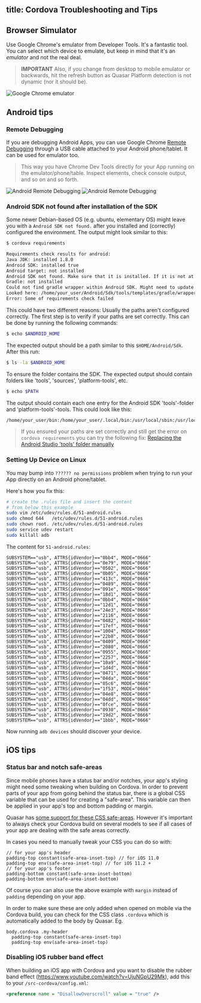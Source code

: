 title: Cordova Troubleshooting and Tips
---

## Browser Simulator
Use Google Chrome's emulator from Developer Tools. It's a fantastic tool. You can select which device to emulate, but keep in mind that it's an *emulator* and not the real deal.

> **IMPORTANT**
> Also, if you change from desktop to mobile emulator or backwards, hit the refresh button as Quasar Platform detection is not dynamic (nor it should be).

![Google Chrome emulator](/images/browser-simulator.png "Google Chrome emulator")

## Android tips

### Remote Debugging

If you are debugging Android Apps, you can use Google Chrome [Remote Debugging](https://developers.google.com/web/tools/chrome-devtools/debug/remote-debugging/remote-debugging?hl=en) through a USB cable attached to your Android phone/tablet. It can be used for emulator too.

> This way you have Chrome Dev Tools directly for your App running on the emulator/phone/table. Inspect elements, check console output, and so on and so forth.

![Android Remote Debugging](/images/remote-debug.png "Android Remote Debugging")
![Android Remote Debugging](/images/remote-debug-2.png "Android Remote Debugging")

### Android SDK not found after installation of the SDK

Some newer Debian-based OS (e.g. ubuntu, elementary OS) might leave you with a `Android SDK not found.` after you installed and (correctly) configured the environment. The output might look similar to this:

``` bash
$ cordova requirements

Requirements check results for android:
Java JDK: installed 1.8.0
Android SDK: installed true
Android target: not installed
Android SDK not found. Make sure that it is installed. If it is not at the default location, set the ANDROID_HOME environment variable.
Gradle: not installed
Could not find gradle wrapper within Android SDK. Might need to update your Android SDK.
Looked here: /home/your_user/Android/Sdk/tools/templates/gradle/wrapper
Error: Some of requirements check failed
```

This could have two different reasons: Usually the paths aren't configured correctly. The first step is to verify if your paths are set correctly. This can be done by running the following commands:

``` bash
$ echo $ANDROID_HOME
```

The expected output should be a path similar to this `$HOME/Android/Sdk`. After this run:


``` bash
$ ls -la $ANDROID_HOME
```

To ensure the folder contains the SDK. The expected output should contain folders like 'tools', 'sources', 'platform-tools', etc.


``` bash
$ echo $PATH
```

The output should contain each one entry for the Android SDK 'tools'-folder and 'platform-tools'-tools. This could look like this:

``` bash
/home/your_user/bin:/home/your_user/.local/bin:/usr/local/sbin:/usr/local/bin:/usr/sbin:/usr/bin:/sbin:/bin:/usr/games:/usr/local/games:/home/your_user/Android/Sdk/tools:/home/your_user/Android/Sdk/platform-tools
```

> If you ensured your paths are set correctly and still get the error on `cordova requirements` you can try the following fix: [Replacing the Android Studio 'tools' folder manually](https://github.com/meteor/meteor/issues/8464#issuecomment-288112504)

### Setting Up Device on Linux

You may bump into `?????? no permissions` problem when trying to run your App directly on an Android phone/tablet.

Here's how you fix this:

``` bash
# create the .rules file and insert the content
# from below this example
sudo vim /etc/udev/rules.d/51-android.rules
sudo chmod 644   /etc/udev/rules.d/51-android.rules
sudo chown root. /etc/udev/rules.d/51-android.rules
sudo service udev restart
sudo killall adb
```

The content for `51-android.rules`:
```
SUBSYSTEM=="usb", ATTRS{idVendor}=="0bb4", MODE="0666"
SUBSYSTEM=="usb", ATTRS{idVendor}=="0e79", MODE="0666"
SUBSYSTEM=="usb", ATTRS{idVendor}=="0502", MODE="0666"
SUBSYSTEM=="usb", ATTRS{idVendor}=="0b05", MODE="0666"
SUBSYSTEM=="usb", ATTRS{idVendor}=="413c", MODE="0666"
SUBSYSTEM=="usb", ATTRS{idVendor}=="0489", MODE="0666"
SUBSYSTEM=="usb", ATTRS{idVendor}=="091e", MODE="0666"
SUBSYSTEM=="usb", ATTRS{idVendor}=="18d1", MODE="0666"
SUBSYSTEM=="usb", ATTRS{idVendor}=="0bb4", MODE="0666"
SUBSYSTEM=="usb", ATTRS{idVendor}=="12d1", MODE="0666"
SUBSYSTEM=="usb", ATTRS{idVendor}=="24e3", MODE="0666"
SUBSYSTEM=="usb", ATTRS{idVendor}=="2116", MODE="0666"
SUBSYSTEM=="usb", ATTRS{idVendor}=="0482", MODE="0666"
SUBSYSTEM=="usb", ATTRS{idVendor}=="17ef", MODE="0666"
SUBSYSTEM=="usb", ATTRS{idVendor}=="1004", MODE="0666"
SUBSYSTEM=="usb", ATTRS{idVendor}=="22b8", MODE="0666"
SUBSYSTEM=="usb", ATTRS{idVendor}=="0409", MODE="0666"
SUBSYSTEM=="usb", ATTRS{idVendor}=="2080", MODE="0666"
SUBSYSTEM=="usb", ATTRS{idVendor}=="0955", MODE="0666"
SUBSYSTEM=="usb", ATTRS{idVendor}=="2257", MODE="0666"
SUBSYSTEM=="usb", ATTRS{idVendor}=="10a9", MODE="0666"
SUBSYSTEM=="usb", ATTRS{idVendor}=="1d4d", MODE="0666"
SUBSYSTEM=="usb", ATTRS{idVendor}=="0471", MODE="0666"
SUBSYSTEM=="usb", ATTRS{idVendor}=="04da", MODE="0666"
SUBSYSTEM=="usb", ATTRS{idVendor}=="05c6", MODE="0666"
SUBSYSTEM=="usb", ATTRS{idVendor}=="1f53", MODE="0666"
SUBSYSTEM=="usb", ATTRS{idVendor}=="04e8", MODE="0666"
SUBSYSTEM=="usb", ATTRS{idVendor}=="04dd", MODE="0666"
SUBSYSTEM=="usb", ATTRS{idVendor}=="0fce", MODE="0666"
SUBSYSTEM=="usb", ATTRS{idVendor}=="0930", MODE="0666"
SUBSYSTEM=="usb", ATTRS{idVendor}=="19d2", MODE="0666"
SUBSYSTEM=="usb", ATTRS{idVendor}=="1bbb", MODE="0666"
```

Now running `adb devices` should discover your device.

## iOS tips

### Status bar and notch safe-areas

Since mobile phones have a status bar and/or notches, your app's styling might need some tweaking when building on Cordova. In order to prevent parts of your app from going behind the status bar, there is a global CSS variable that can be used for creating a "safe-area". This variable can then be applied in your app's top and bottom padding or margin.

Quasar has [some support for these CSS safe-areas](https://github.com/quasarframework/quasar/search?q=safe-area-inset-top&unscoped_q=safe-area-inset-top). However it's important to always check your Cordova build on several models to see if all cases of your app are dealing with the safe areas correctly.

In cases you need to manually tweak your CSS you can do so with:
```stylus
// for your app's header
padding-top constant(safe-area-inset-top) // for iOS 11.0
padding-top env(safe-area-inset-top) // for iOS 11.2 +
// for your app's footer
padding-bottom constant(safe-area-inset-bottom)
padding-bottom env(safe-area-inset-bottom)
```
Of course you can also use the above example with `margin` instead of `padding` depending on your app.

In order to make sure these are only added when opened on mobile via the Cordova build, you can check for the CSS class `.cordova` which is automatically added to the body by Quasar. Eg.

```stylus
body.cordova .my-header
  padding-top constant(safe-area-inset-top)
  padding-top env(safe-area-inset-top)
```

### Disabling iOS rubber band effect

When building an iOS app with Cordova and you want to disable the rubber band effect (https://www.youtube.com/watch?v=UjuNGpU29Mk), add this to your `/src-cordova/config.xml`:

``` xml
<preference name = "DisallowOverscroll" value = "true" />
```
